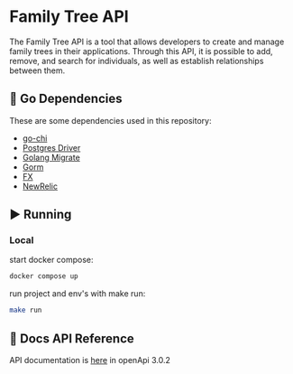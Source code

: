 # Family Tree API

The Family Tree API is a tool that allows developers to create and manage family trees in their applications.
Through this API, it is possible to add, remove, and search for individuals, as well as establish relationships between them.

## :pushpin: Go Dependencies

These are some dependencies used in this repository:

- [go-chi](https://github.com/go-chi/chi)
- [Postgres Driver](https://github.com/go-gorm/postgres)
- [Golang Migrate](https://github.com/golang-migrate/migrate)
- [Gorm](https://github.com/go-gorm/gorm)
- [FX](https://github.com/uber-go/fx)
- [NewRelic](https://github.com/newrelic/go-agent)

## :arrow_forward: Running

### Local

start docker compose:

```bash
docker compose up
```

run project and env's with make run:

```bash
make run
```

## :orange_book: Docs API Reference

API documentation is [here](https://github.com/bhborges/family-tree-api/blob/main/docs/openapi.yml) in openApi 3.0.2

